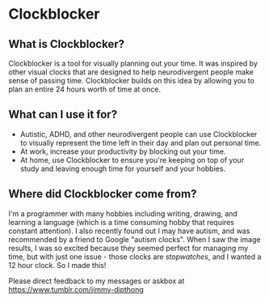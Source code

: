 # Clockblocker

## What is Clockblocker?

Clockblocker is a tool for visually planning out your time. It was inspired by
other visual clocks that are designed to help neurodivergent people make sense
of passing time. Clockblocker builds on this idea by allowing you to plan an
entire 24 hours worth of time at once.

## What can I use it for?

- Autistic, ADHD, and other neurodivergent people can use Clockblocker to
  visually represent the time left in their day and plan out personal time.
- At work, increase your productivity by blocking out your time.
- At home, use Clockblocker to ensure you're keeping on top of your study
  and leaving enough time for yourself and your hobbies.

## Where did Clockblocker come from?

I'm a programmer with many hobbies including writing, drawing, and learning
a language (which is a time consuming hobby that requires constant attention).
I also recently found out I may have autism, and was recommended by a friend to
Google "autism clocks". When I saw the image results, I was so excited because
they seemed perfect for managing my time, but with just one issue - those
clocks are _stopwatches_, and I wanted a 12 hour clock. So I made this!

Please direct feedback to my messages or askbox at
https://www.tumblr.com/jimmy-dipthong
